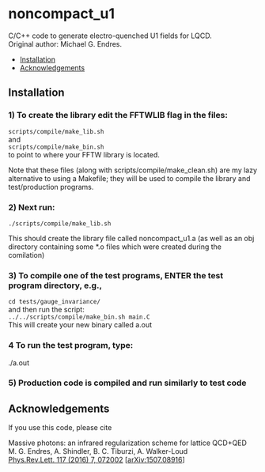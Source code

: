 # noncompact_u1
C/C++ code to generate electro-quenched U1 fields for LQCD.  
Original author: Michael G. Endres.

- [Installation](#installation)
- [Acknowledgements](#acknowledgements)


## Installation

### 1) To create the library edit the FFTWLIB flag in the files:  
`scripts/compile/make_lib.sh`  
and  
`scripts/compile/make_bin.sh`  
to point to where your FFTW library is located.

Note that these files (along with scripts/compile/make_clean.sh) are my lazy alternative to using a Makefile; they will be used to compile the library and test/production programs.

### 2) Next run:  
`./scripts/compile/make_lib.sh`

This should create the library file called noncompact_u1.a (as well as an obj directory containing some *.o files which were created during the comilation)

### 3) To compile one of the test programs, ENTER the test program directory, e.g.,  
`cd tests/gauge_invariance/`  
and then run the script:  
`../../scripts/compile/make_bin.sh main.C`  
This will create your new binary called a.out

### 4 To run the test program, type:

./a.out

### 5) Production code is compiled and run similarly to test code

## Acknowledgements
If you use this code, please cite

Massive photons: an infrared regularization scheme for lattice QCD+QED  
M. G. Endres, A. Shindler, B. C. Tiburzi, A. Walker-Loud  
[Phys.Rev.Lett. 117 (2016) 7, 072002](https://journals.aps.org/prl/abstract/10.1103/PhysRevLett.117.072002) [[arXiv:1507.08916](https://arxiv.org/abs/1507.08916)]
